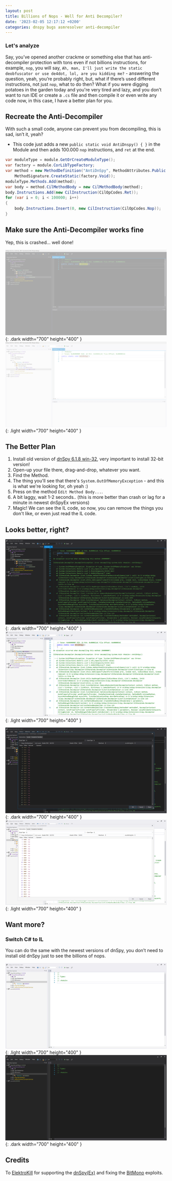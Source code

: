 ```yaml
---
layout: post
title: Billions of Nops - Well for Anti Decompiler?
date: '2023-02-05 12:17:12 +0200'
categories: dnspy bugs asmresolver anti-decompiler
---
```


### Let's analyze
Say, you’ve opened another crackme or something else that has anti-decompiler protection with tons even if not billions instructions, for example, `nop`, you will say, `Ah, man, I'll just write the static deobfuscator or use de4dot, lol, are you kidding me?` - answering the question, yeah, you’re probably right, but, what if there’s used different instructions, not just `nop`, what to do then? What if you were digging potatoes in the garden today and you're very tired and lazy, and you don’t want to run IDE or create a `.cs` file and then compile it or even write any code now, in this case, I have a better plan for you.

## Recreate the Anti-Decompiler
With such a small code, anyone can prevent you from decompiling, this is sad, isn’t it, yeah?

* This code just adds a new `public static void AntiDnspy() { }` in the Module and then adds 100.000 `nop` instructions, and `ret` at the end.
```csharp
var moduleType = module.GetOrCreateModuleType();
var factory = module.CorLibTypeFactory;
var method = new MethodDefinition("AntiDnSpy", MethodAttributes.Public | MethodAttributes.Static,
    MethodSignature.CreateStatic(factory.Void));
moduleType.Methods.Add(method);
var body = method.CilMethodBody = new CilMethodBody(method);
body.Instructions.Add(new CilInstruction(CilOpCodes.Ret));
for (var i = 0; i < 100000; i++)
{
    body.Instructions.Insert(0, new CilInstruction(CilOpCodes.Nop));
}
```

## Make sure the Anti-Decompiler works fine
Yep, this is crashed... well done!

![dnSpy Crash](/assets/images/billions-of-nops-well-for-anti-decompiler/nops-antidecompiler-crash-dark.png){: .dark width="700" height="400" }
![dnSpy Crash](/assets/images/billions-of-nops-well-for-anti-decompiler/nops-antidecompiler-crash-light.png){: .light width="700" height="400" }

## The Better Plan
1. Install old version of [dnSpy 6.1.8 win-32](https://github.com/dnSpy/dnSpy/releases/tag/v6.1.8), very important to install 32-bit version!
2. Open-up your file there, drag-and-drop, whatever you want.
3. Find the Method.
4. The thing you'll see that there's `System.OutOfMemoryException` - and this is what we're looking for, oh yeah :)
5. Press on the method `Edit Method Body...`.
6. A bit laggy, wait 1-2 seconds.. (this is more better than crash or lag for a minute in newest dnSpyEx versions)
7. Magic! We can see the IL code, so now, you can remove the things you don't like, or even just read the IL code.

## Looks better, right?
![dnSpy Anti Decompiler fix](/assets/images/billions-of-nops-well-for-anti-decompiler/nops-antidecompiler-fix-dark.png){: .dark width="700" height="400" }
![dnSpy Anti Decompiler fix](/assets/images/billions-of-nops-well-for-anti-decompiler/nops-antidecompiler-fix-light.png){: .light width="700" height="400" }

![dnSpy Anti Decompiler Method body fix](/assets/images/billions-of-nops-well-for-anti-decompiler/nops-antidecompiler-methodbody-dark.png){: .dark width="700" height="400" }
![dnSpy Anti Decompiler Method body fix](/assets/images/billions-of-nops-well-for-anti-decompiler/nops-antidecompiler-methodbody-light.png){: .light width="700" height="400" }

## Want more?

### Switch C# to IL
You can do the same with the newest versions of dnSpy, you don’t need to install old dnSpy just to see the billions of nops.

![dnSpy Anti Decompiler Switch csharp to IL](/assets/images/billions-of-nops-well-for-anti-decompiler/nops_antidecompiler_cs_switch_to_il_code_light.gif){: .light width="700" height="400" }
![dnSpy Anti Decompiler Switch csharp to IL](/assets/images/billions-of-nops-well-for-anti-decompiler/nops_antidecompiler_cs_switch_to_il_code_dark.gif){: .dark width="700" height="400" }

## Credits
To [ElektroKill](https://github.com/ElektroKill) for supporting the [dnSpy(Ex)](https://github.com/dnSpyEx/dnSpy) and fixing the [BitMono](https://github.com/sunnamed434/BitMono) exploits. 